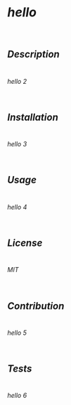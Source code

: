 
  # <em > hello

  <br>

  ## <em>Description
  #
  hello 2

  <br>

  ## <em>Installation
  #
  hello 3

  <br>

  ## <em>Usage
  # 
  hello 4
 


  <br>

  ## <em>License
  #
  MIT
  

  <br>

  ## <em>Contribution
  #
  hello 5

  <br>

  ## <em>Tests
  #
  hello 6

